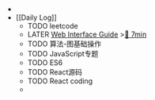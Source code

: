 -
- [[Daily Log]]
	- TODO leetcode
	- LATER [Web Interface Guide](https://interfaces.rauno.me/) >[🍅 7min](#agenda-pomo://?t=p-1686828076167-386)
	- TODO 算法-图基础操作
	- TODO JavaScript专题
	- TODO ES6
	- TODO React源码
	- TODO React coding
	-